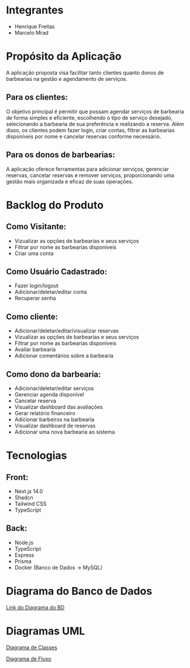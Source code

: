 # Integrantes
- Henrique Freitas
- Marcelo Mrad

# Propósito da Aplicação

A aplicação proposta visa facilitar tanto clientes quanto donos de barbearias na gestão e agendamento de serviços. 

## Para os clientes:

O objetivo principal é permitir que possam agendar serviços de barbearia de forma simples e eficiente, escolhendo o tipo de serviço desejado, selecionando a barbearia de sua preferência e realizando a reserva. Além disso, os clientes podem fazer login, criar contas, filtrar as barbearias disponíveis por nome e cancelar reservas conforme necessário.

## Para os donos de barbearias:

A aplicação oferece ferramentas para adicionar serviços, gerenciar reservas, cancelar reservas e remover serviços, proporcionando uma gestão mais organizada e eficaz de suas operações. 

# Backlog do Produto

## Como Visitante:
- Vizualizar as opções de barbearias e seus serviços
- Filtrar por nome as barbearias disponíveis
- Criar uma conta

## Como Usuário Cadastrado:
- Fazer login/logout
- Adicionar/deletar/editar conta
- Recuperar senha

## Como cliente:
- Adicionar/deletar/editar/visualizar reservas
- Vizualizar as opções de barbearias e seus serviços
- Filtrar por nome as barbearias disponíveis
- Avaliar barbearia
- Adicionar comentários sobre a barbearia

## Como dono da barbearia:
- Adicionar/deletar/editar serviços
- Gerenciar agenda disponível
- Cancelar reserva
- Visualizar dashboard das avaliações
- Gerar relatório financeiro
- Adicionar barbeiros na barbearia
- Visualizar dashboard de reservas
- Adicionar uma nova barbearia ao sistema

# Tecnologias

## Front:

- Next.js 14.0
- Shadcn
- Tailwind CSS
- TypeScript

## Back:

- Node.js
- TypeScript
- Express
- Prisma
- Docker (Banco de Dados → MySQL)
  
# Diagrama do Banco de Dados
[Link do Diagrama do BD](https://dbdiagram.io/d/65b91aedac844320ae0e3200)

# Diagramas UML
[Diagrama de Classes](https://www.mermaidchart.com/raw/d224ec52-3b37-4178-a160-8a1dee9cac07?theme=light&version=v0.1&format=svg)

[Diagrama de Fluxo](https://www.mermaidchart.com/raw/da24c3dd-ad45-4667-ae4a-b7468e2a24f3?theme=light&version=v0.1&format=svg)

